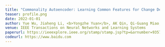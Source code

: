 ```yaml
---
title: "Commonality Autoencoder: Learning Common Features for Change Detection from Heterogeneous Images"
teaser: profile.png
date: 2022-01-01
author: Yue Wu, Jiaheng Li, <b>Yongzhe Yuan</b>, AK Qin, Qi-Guang Miao, Mao-Guo Gong*
venue: IEEE Transactions on Neural Networks and Learning Systems
paperurl: https://ieeexplore.ieee.org/stamp/stamp.jsp?tp=&arnumber=9357940
codeurl: https://www.baidu.com
---
```



